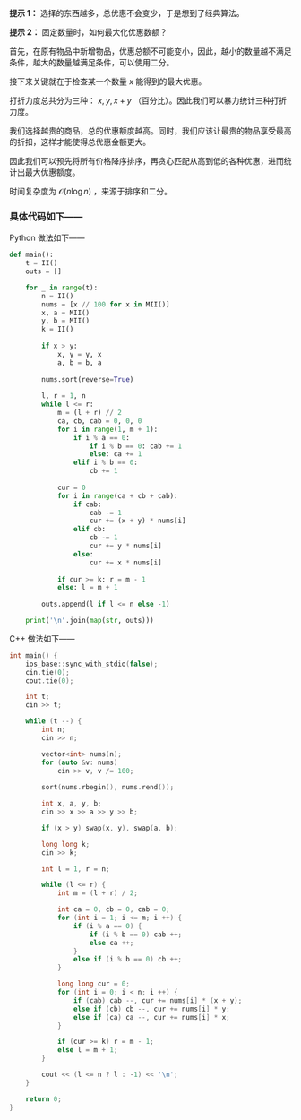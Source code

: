 **提示 1：** 选择的东西越多，总优惠不会变少，于是想到了经典算法。

**提示 2：** 固定数量时，如何最大化优惠数额？

首先，在原有物品中新增物品，优惠总额不可能变小，因此，越小的数量越不满足条件，越大的数量越满足条件，可以使用二分。

接下来关键就在于检查某一个数量 $x$ 能得到的最大优惠。

打折力度总共分为三种： $x,y,x+y$ （百分比）。因此我们可以暴力统计三种打折力度。

我们选择越贵的商品，总的优惠额度越高。同时，我们应该让最贵的物品享受最高的折扣，这样才能使得总优惠金额更大。

因此我们可以预先将所有价格降序排序，再贪心匹配从高到低的各种优惠，进而统计出最大优惠额度。

时间复杂度为 $\mathcal{O}(n\log n)$ ，来源于排序和二分。

### 具体代码如下——

Python 做法如下——

```Python []
def main():
    t = II()
    outs = []

    for _ in range(t):
        n = II()
        nums = [x // 100 for x in MII()]
        x, a = MII()
        y, b = MII()
        k = II()
        
        if x > y:
            x, y = y, x
            a, b = b, a
        
        nums.sort(reverse=True)
        
        l, r = 1, n
        while l <= r:
            m = (l + r) // 2
            ca, cb, cab = 0, 0, 0
            for i in range(1, m + 1):
                if i % a == 0:
                    if i % b == 0: cab += 1
                    else: ca += 1
                elif i % b == 0:
                    cb += 1
            
            cur = 0
            for i in range(ca + cb + cab):
                if cab:
                    cab -= 1
                    cur += (x + y) * nums[i]
                elif cb:
                    cb -= 1
                    cur += y * nums[i]
                else:
                    cur += x * nums[i]
            
            if cur >= k: r = m - 1
            else: l = m + 1
        
        outs.append(l if l <= n else -1)

    print('\n'.join(map(str, outs)))
```

C++ 做法如下——

```cpp []
int main() {
    ios_base::sync_with_stdio(false);
    cin.tie(0);
    cout.tie(0);

    int t;
    cin >> t;

    while (t --) {
        int n;
        cin >> n;

        vector<int> nums(n);
        for (auto &v: nums)
            cin >> v, v /= 100;
        
        sort(nums.rbegin(), nums.rend());

        int x, a, y, b;
        cin >> x >> a >> y >> b;

        if (x > y) swap(x, y), swap(a, b);

        long long k;
        cin >> k;

        int l = 1, r = n;

        while (l <= r) {
            int m = (l + r) / 2;

            int ca = 0, cb = 0, cab = 0;
            for (int i = 1; i <= m; i ++) {
                if (i % a == 0) {
                    if (i % b == 0) cab ++;
                    else ca ++;
                }
                else if (i % b == 0) cb ++;
            }

            long long cur = 0;
            for (int i = 0; i < n; i ++) {
                if (cab) cab --, cur += nums[i] * (x + y);
                else if (cb) cb --, cur += nums[i] * y;
                else if (ca) ca --, cur += nums[i] * x;
            }

            if (cur >= k) r = m - 1;
            else l = m + 1;
        }

        cout << (l <= n ? l : -1) << '\n';
    }

    return 0;
}
```
